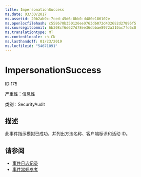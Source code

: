 ```yaml
---
title: ImpersonationSuccess
ms.date: 03/30/2017
ms.assetid: 20b2ab9c-7ced-45d6-8bb0-d480e186102e
ms.openlocfilehash: c558670b350120ee0763d6072d432682d27895f5
ms.sourcegitcommit: 6b308cf6d627d78ee36dbbae8972a310ac7fd6c8
ms.translationtype: MT
ms.contentlocale: zh-CN
ms.lasthandoff: 01/23/2019
ms.locfileid: "54671091"
---
```

# <a name="impersonationsuccess"></a>ImpersonationSuccess
ID:175  
  
 严重性：信息性  
  
 类别：SecurityAudit  
  
## <a name="description"></a>描述  
 此事件指示模拟已成功，并列出方法名称、客户端标识和活动 ID。  
  
## <a name="see-also"></a>请参阅
- [事件日志记录](../../../../../docs/framework/wcf/diagnostics/event-logging/index.md)
- [事件常规参考](../../../../../docs/framework/wcf/diagnostics/event-logging/events-general-reference.md)
